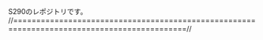 S290のレポジトリです。
//============================================================================================//
